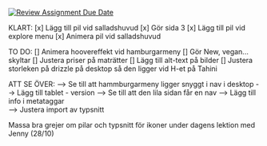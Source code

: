 [![Review Assignment Due Date](https://classroom.github.com/assets/deadline-readme-button-22041afd0340ce965d47ae6ef1cefeee28c7c493a6346c4f15d667ab976d596c.svg)](https://classroom.github.com/a/3GX3QKax)


KLART:
[x] Lägg till pil vid salladshuvud 
[x] Gör sida 3
[x] Lägg till pil vid explore menu
[x] Animera pil vid salladshuvud 

TO DO:
[] Animera hoovereffekt vid hamburgarmeny
[] Gör New, vegan... skyltar 
[] Justera priser på maträtter 
[] Lägg till alt-text på bilder 
[] Justera storleken på drizzle på desktop så den ligger vid H-et på Tahini


ATT SE ÖVER:
--> Se till att hammburgarmeny ligger snyggt i nav i desktop
--> Lägg till tablet - version
--> Se till att den lila sidan får en nav
--> Lägg till info i metataggar  
--> Justera import av typsnitt 


Massa bra grejer om pilar och typsnitt för ikoner under dagens lektion med Jenny (28/10)
